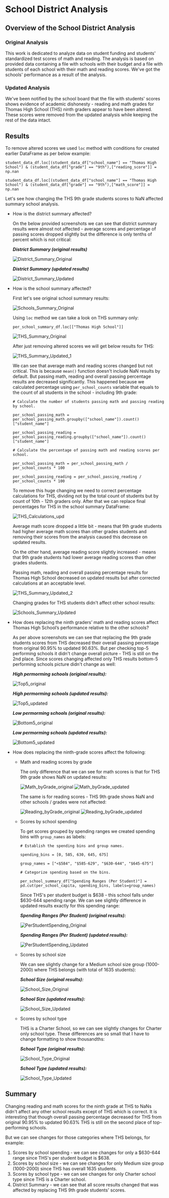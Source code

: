 # School District Analysis

## Overview of the School District Analysis

### Original Analysis

This work is dedicated to analyze data on student funding and students' standardized test scores of math and reading. The analysis is based on provided data containing a file with schools with their budget and a file with students of each school with their math and reading scores. We've got the schools' performance as a result of the analysis.

### Updated Analysis

We've been notified by the school board that the file with students' scores shows evidence of academic dishonesty - reading and math grades for Thomas High School (THS) ninth graders appear to have been altered. These scores were removed from the updated analysis while keeping the rest of the data intact.

## Results

To remove altered scores we used `loc` method with conditions for created earlier DataFrame as per below example:

```
student_data_df.loc[(student_data_df["school_name"] == "Thomas High School") & (student_data_df["grade"] == "9th"),["reading_score"]] = np.nan

student_data_df.loc[(student_data_df["school_name"] == "Thomas High School") & (student_data_df["grade"] == "9th"),["math_score"]] = np.nan
```

Let's see how changing the THS 9th grade students scores to NaN affected summary school analysis.

- How is the district summary affected?

    On the below provided screenshots we can see that district summary results were almost not affected - average scores and percentage of passing scores dropped slightly but the difference is only tenths of percent which is not critical:

    ***District Summary (original results)***

    ![District_Summary_Original](Resources/District_Summary_Original.png)

    ***District Summary (updated results)***

    ![District_Summary_Updated](Resources/District_Summary_Updated.png)

- How is the school summary affected?
    
    First let's see original school summary results:

    ![Schools_Summary_Original](Resources/Schools_Summary_Original.png)

    Using `loc` method we can take a look on THS summary only:

    ```
    per_school_summary_df.loc[["Thomas High School"]]
    ```
    ![THS_Summary_Original](Resources/THS_Summary_Original.PNG)

    After just removing altered scores we will get below results for THS:

    ![THS_Summary_Updated_1](Resources/THS_Summary_Updated_1.PNG)

    We can see that average math and reading scores changed but not critical. This is because `mean()` function doesn't include NaN results by default. But passing math, reading and overall passing percentage results are decreased significantly. This happened because we calculated percentage using `per_school_counts` variable that equals to the count of all students in the school - including 9th grade:

    ```
    # Calculate the number of students passing math and passing reading by school.

    per_school_passing_math = per_school_passing_math.groupby(["school_name"]).count()["student_name"]

    per_school_passing_reading = per_school_passing_reading.groupby(["school_name"]).count()["student_name"]

    # Calculate the percentage of passing math and reading scores per school.

    per_school_passing_math = per_school_passing_math / per_school_counts * 100

    per_school_passing_reading = per_school_passing_reading / per_school_counts * 100
    ```
    To remove this huge changing we need to correct percentage calculations for THS, dividing not by the total count of students but by count of 10th - 12th graders only. After that we can replace final percentages for THS in the school summary DataFrame:

    ![THS_Calculations_upd](Resources/THS_Calculations_upd.PNG)

    Average math score dropped a little bit - means that 9th grade students had higher average math scores than other grades students and removing their scores from the analysis caused this decrease on updated results.

    On the other hand, average reading score slightly increased - means that 9th grade students had lower average reading scores than other grades students.
    
    Passing math, reading and overall passing percentage results for Thomas High School decreased on updated results but after corrected calculations at an acceptable level. 

    ![THS_Summary_Updated_2](Resources/THS_Summary_Updated_2.PNG)

    Changing grades for THS students didn't affect other school results:

    ![Schools_Summary_Updated](Resources/Schools_Summary_Updated.png)

- How does replacing the ninth graders’ math and reading scores affect Thomas High School’s performance relative to the other schools?

    As per above screenshots we can see that replacing the 9th grade students scores from THS decreased their overall passing percentage from original 90.95% to updated 90.63%. But per checking top-5 performing schools it didn't change overall picture - THS is still on the 2nd place. Since scores changing affected only THS results bottom-5 performing schools picture didn't change as well:

    ***High permorming schools (original results):***

    ![Top5_original](Resources/Top5_original.PNG)

    ***High permorming schools (updated results):***

    ![Top5_updated](Resources/Top5_updated.PNG)

    ***Low permorming schools (original results):***

    ![Bottom5_original](Resources/Bottom5_original.PNG)

    ***Low permorming schools (updated results):***

    ![Bottom5_updated](Resources/Bottom5_updated.PNG)

- How does replacing the ninth-grade scores affect the following:
    - Math and reading scores by grade

        The only difference that we can see for math scores is that for THS 9th grade shows NaN on updated results:

        ![Math_byGrade_original](Resources/Math_byGrade_original.PNG)
        ![Math_byGrade_updated](Resources/Math_byGrade_updated.PNG)

        The same is for reading scores - THS 9th grade shows NaN and other schools / grades were not affected:

        ![Reading_byGrade_original](Resources/Reading_byGrade_original.PNG)
        ![Reading_byGrade_updated](Resources/Reading_byGrade_updated.PNG)

    - Scores by school spending

        To get scores grouped by spending ranges we created spending bins with `group_names` as labels:

        ```
        # Establish the spending bins and group names.

        spending_bins = [0, 585, 630, 645, 675]

        group_names = ["<$584", "$585-629", "$630-644", "$645-675"]

        # Categorize spending based on the bins.

        per_school_summary_df["Spending Ranges (Per Student)"] = pd.cut(per_school_capita, spending_bins, labels=group_names)
        ```

        Since THS's per student budget is $638 - this school falls under $630-644 spending range. We can see slightly difference in updated results exactly for this spending range:

        ***Spending Ranges (Per Student) (original results):***

        ![PerStudentSpending_Original](Resources/PerStudentSpending_Original.PNG)

        ***Spending Ranges (Per Student) (updated results):***

        ![PerStudentSpending_Updated](Resources/PerStudentSpending_Updated.PNG)

    - Scores by school size

        We can see slightly change for a Medium school size group (1000-2000) where THS belongs (with total of 1635 students):

        ***School Size (original results):***

        ![School_Size_Original](Resources/School_Size_Original.png)

        ***School Size (updated results):***

        ![School_Size_Updated](Resources/School_Size_Updated.png)

    - Scores by school type

        THS is a Charter School, so we can see slightly changes for Charter only school type. These differences are so small that I have to change formatting to show thousandths:

        ***School Type (original results):***

        ![School_Type_Original](Resources/School_Type_Original.png)

        ***School Type (updated results):***
        
        ![School_Type_Updated](Resources/School_Type_Updated.png)
    
## Summary

Changing reading and math scores for the ninth grade at THS to NaNs didn't affect any other school results except of THS which is correct. It is interesting that though overall passing percentage decreased for THS from original 90.95% to updated 90.63% THS is still on the second place of top-performing schools.

But we can see changes for those categories where THS belongs, for example:

1. Scores by school spending - we can see changes for only a $630-644 range since THS's per student budget is $638.
2. Scores by school size - we can see changes for only Medium size group (1000-2000) since THS has overall 1635 students.
3. Scores by school type - we can see changes for only Charter school type since THS is a Charter school.
4. District Summary - we can see that all score results changed that was affected by replacing THS 9th grade students' scores.
